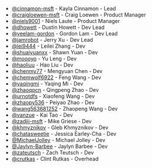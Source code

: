 - [@cinnamon-msft](https://github.com/cinnamon-msft) - Kayla Cinnamon - Lead
- [@craigloewen-msft](https://github.com/craigloewen-msft) - Craig Loewen - Product Manager
- [@niels9001](https://github.com/niels9001/) - Niels Laute - Product Manager
- [@dhowett](https://github.com/dhowett) - Dustin Howett - Dev Lead
- [@yeelam-gordon](https://github.com/yeelam-gordon) - Gordon Lam - Dev Lead
- [@jamrobot](https://github.com/jamrobot) - Jerry Xu - Dev Lead
- [@lei9444](https://github.com/lei9444) - Leilei Zhang - Dev
- [@shuaiyuanxx](https://github.com/shuaiyuanxx) - Shawn Yuan - Dev
- [@moooyo](https://github.com/moooyo) - Yu Leng - Dev
- [@haoliuu](https://github.com/haoliuu) - Hao Liu - Dev
- [@chenmy77](https://github.com/chenmy77) - Mengyuan Chen - Dev
- [@chemwolf6922](https://github.com/chemwolf6922) - Feng Wang - Dev
- [@yaqingmi](https://github.com/yaqingmi) - Yaqing Mi - Dev
- [@zhaoqpcn](https://github.com/zhaoqpcn) - Qingpeng Zhao - Dev
- [@urnotdfs](https://github.com/urnotdfs) - Xiaofeng Wang - Dev
- [@zhaopy536](https://github.com/zhaopy536) - Peiyao Zhao - Dev
- [@wang563681252](https://github.com/wang563681252) - Zhaopeng Wang - Dev
- [@vanzue](https://github.com/vanzue) - Kai Tao - Dev
- [@zadjii-msft](https://github.com/zadjii-msft) - Mike Griese - Dev
- [@khmyznikov](https://github.com/khmyznikov) - Gleb Khmyznikov - Dev
- [@chatasweetie](https://github.com/chatasweetie) - Jessica Earley-Cha - Dev
- [@MichaelJolley](https://github.com/MichaelJolley) - Michael Jolley - Dev
- [@Jaylyn-Barbee](https://github.com/Jaylyn-Barbee) - Jaylyn Barbee - Dev
- [@zateutsch](https://github.com/zateutsch) - Zach Teutsch - Dev
- [@crutkas](https://github.com/crutkas/) - Clint Rutkas - Overhead